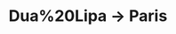 ---
layout: live
title: "Dua%20Lipa &rarr; Paris"
number: 117
liveid: dua-lipa-paris
videoid: F4neLJQC1_E
qui: Dua%20Lipa
ou: Paris
ip: 188.241.83.102
created_at: 2021-04-30T12:52:57.419Z
permalink: 117-dua-lipa-paris
---